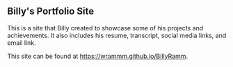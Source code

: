 ## Billy's Portfolio Site

This is a site that Billy created to showcase some of his projects and achievements. It also includes his resume, transcript, social media links, and email link.

This site can be found at https://wrammm.github.io/BillyRamm.
